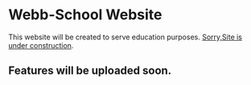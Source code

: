 # Webb-School Website

 This website will be created to serve education purposes. [Sorry,Site is under construction]().

## Features will be uploaded soon.


